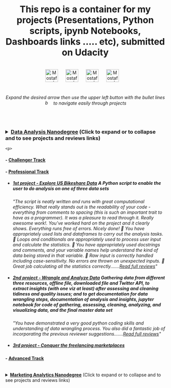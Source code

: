 <p><h1 align="center">This repo is a container for my projects (Presentations, Python scripts, ipynb Notebooks, Dashboards links ..... etc),
    submitted on Udacity</h1></p><br>
<div align="center">
    <a href="https://cutt.ly/MostafaALinkedIn" style="text-decoration:None">
        <img alt="Mostafa | LinkedIn" width="40px" style="margin-right:20px" src="https://static-exp1.licdn.com/sc/h/al2o9zrvru7aqj8e1x2rzsrca">
    </a> 
    <a href="https://cutt.ly/MostafaATableau" style="text-decoration:None">
        <img alt="Mostafa | Tableau Public" width="40px" style="margin-right:20px" src="https://public.tableau.com/s/favicon.ico">
    </a>
    <a href="https://cutt.ly/MostafaAGuru" style="text-decoration:None">
        <img alt="Mostafa | Guru" width="40px" style="margin-right:20px" src="https://www.guru.com/favicon.ico">
    </a>
    <a href="https://cutt.ly/MostafaASlideShare" style="text-decoration:None">
        <img alt="Mostafa | Slidshare" width="40px" style="margin-right:20px" src="https://public.slidesharecdn.com/v2/favicon.ico">
    </a>
</div>
<br><h6 align="center">Expand the desired arrow then use the upper left button with the bullet lines <img alt="bullet lines button image" width="15px" style="margin-right:10px" src="https://cdn.icon-icons.com/icons2/1659/PNG/512/3844437-hamburger-list-menu-more-navigation_110311.png"> to navigate easily through projects</h6></div>
<br>

<div>
    
### <details><summary><a href="https://cutt.ly/Data-Analysis-Nanodegree"><b>Data Analysis Nanodegree</b></a> (Click to expand or to collapse and to see projects and reviews links)</summary><br>
    <p>

#### - [Challenger Track](https://cutt.ly/Data-Challenger-Track "My XLSX solved files and certification of track exam")
#### - [Professional Track](https://cutt.ly/Data-Professional-Track "Professional Track Projects")<br>
  * ##### [1st project - Explore US Bikeshare Data](https://cutt.ly/1st-proj---Explore-US-Bikeshare-Data "A Python script to enable the user to do analysis on one of three data sets") *A Python script to enable the user to do analysis on one of three data sets*
    *"The script is neatly written and runs with great computational efficiency. What really stands out is the readability of your code - everything from comments to spacing (this is such an important trait to have as a programmer). It was a pleasure to read through it. Really awesome work!. You’ve worked hard on the project and it clearly shows. Everything runs free of errors. Nicely done! 🌟 You have appropriately used lists and dataframes to carry out the analysis tasks. 🌟 Loops and conditionals are appropriately used to process user input and calculate the statistics. 🌟 You have appropriately used docstrings and comments, and your variable names help understand the kind of data being stored in that variable. 🌟 Raw input is correctly handled including case-sensitivity. No errors are thrown on unexpected inputs. 🌟 Great job calculating all the statistics correctly.......[Read full reviews](https://cutt.ly/1st-proj---Explore-US-Bikeshare-Data-reviews-highlights)"*
  * ##### [2nd project - Wrangle and Analyze Data](https://cutt.ly/2nd-proj---Wrangle-and-Analyze-Data "Gathering data from different three resources, offline file, downloaded file and Twitter API, to extract insights (with one viz at least) after assessing and cleaning tidiness and quality issues; and to get documentation for data wrangling steps, documentation of analysis and insights, jupyter notebook for code of gathering, assessing, cleaning, analyzing, and visualizing data, and the final master data set") *Gathering data from different three resources, offline file, downloaded file and Twitter API, to extract insights (with one viz at least) after assessing and cleaning tidiness and quality issues; and to get documentation for data wrangling steps, documentation of analysis and insights, jupyter notebook for code of gathering, assessing, cleaning, analyzing, and visualizing data, and the final master data set*
    *"You have demonstrated a very good python coding skills and understanding of data wrangling process. You also did a fantastic job of incorporating the previous reviewer suggestions.......[Read full reviews](https://cutt.ly/2nd-proj---Wrangle-and-Analyze-Data-reviews-highlights)"*
  * ##### [3rd project - Conquer the freelancing marketplaces](https://cutt.ly/3rd-proj---Conquer-the-freelancing-marketplaces)<br>
#### - [Advanced Track](https://cutt.ly/Data-Advanced-Track "Advanced Track Projects")

   </p>
</details></div>
<br>
<details><summary><a href="https://cutt.ly/Marketing-Analytics-Nanodegree"><b>Marketing Analytics Nanodegree</b></a> (Click to expand or to collapse and to see projects and reviews links)</summary>
    <p>

#### [1st project - Working with Data](https://cutt.ly/LinkedIn-jobs-skills-Tableau-dashboard-insights "LinkedIn jobs skills Tableau dashboard insights") *LinkedIn jobs skills Tableau dashboard insights*
   *"This is an excellent submission! You presented three very interesting insights and backed them up with some robust analysis. Great job adding a descriptive heading for each insight. You drew some good, air-tight conclusions from your analysis. You also presented ample data, facts and other information from the dashboard to back your findings. Terrific! :) Your screenshots appropriately illustrate the written part of your response. Excellent! Insights where very well presented and displayed properly. You really did a great job. You have precisely described each of insight reported. Usually it comes to answer to good questions. Your job made that happen. Congratulations for the great job done .......[Read full reviews](https://cutt.ly/1st-proj-LinkedIn-jobs-skills-Tableau-dashboard-insights-reviews-highlights)"*
#### [2nd project - Analyze Survey Data](https://cutt.ly/Udacity-survey-insights "Udacity survey insights") *Udacity survey insights*
   *"Great work on this fine submission! We are waiting for your next submission ......[Read full review](https://cutt.ly/2nd-proj---Udacity-survey-insights-review-highlights)"*
#### [3rd project - Storytelling with Data](https://cutt.ly/Sales-marketing-insights-for-an-actual-UK-based-and-registered-non-store-online-retail "Sales marketing insights for an actual UK-based and registered non-store online retail") *Sales marketing insights for an actual UK-based and registered non-store online retail*
   *"This was a brilliant submission. The work was exceptional! You did a great job and should be proud of yourself. After reviewing this submission, I am impressed and satisfied with the effort and understanding put in to make this project a success. All the requirements have been met successfully 💯%. Great work on providing clear labeling for each of your charts. Nice use of color combination and font is good everywhere. ......[Read full review](https://cutt.ly/3rd-proj---Sales-marketing-insights-for-an-actual-UK-based-and-registered-non-store-online-retail-review-highlights)"*
#### [4th project - Build Data Dashboards](https://cutt.ly/YouTube-Video-Categories-Statistics-Tableau-with-Presentation "YouTube Video Categories Statistics Tableau Dashboard") *YouTube Video Categories Statistics Tableau Dashboard*
   *"Kudos, Well done coming up with your insights, they are simple yet very informative. You did follow a lot of recommended guidelines and polished your work before submission. Well done formatting your insights in short points to add some structure to your insights. Rather than having to scan through the whole text for particular info, any interested reader can easily focus on a particular section of each insight you uncovered. I like the way you made use of on-screen space. Your filters help readers answer further questions. Your visuals were appropriate for each particular use case. Well done.......[Read full review](https://cutt.ly/4th-proj---YouTube-Video-Categories-Statistics-Tableau-Dashboard-review-highlights)"*
#### [5th project - Use Advanced Displays, Segments & Views](https://cutt.ly/Google-Analytics-Report "Google Analytics Report") *Google Analytics Report*
   *"All screenshots are annotated to enhance understanding. Part 3 is especially well done with detailed notes to explain the trends for each segment. Keep it up.......[Read full review](https://cutt.ly/5th-proj---Google-Analytics-Report-review-highlights)"*
#### [6th project - Navigating, Reports, and Dashboards](https://cutt.ly/Google-Analytics-_-Data-Studio-Dashboard "Google Data Studio dashboard") *Google Data Studio dashboard*
   *"Your screenshot clearly shows all three views created in the same property. Your screenshot clearly shows all the steps to create the filter. All the charts and insights are quite good. Well done. ......[Read full review](https://cutt.ly/6th-proj---Google-Data-Studio-dashboard-review-highlights)"*
#### [7th project - Crafting an Analytic Brief](https://cutt.ly/Analytic-Brief-for-Udacity-School-of-Business "Analytic Brief for Udacity School of Business") *Analytic Brief for Udacity School of Business*
   *"Congratulations on finishing the project 🎉 This was a brilliant submission. The work was exceptional! You did a great job and should be proud of yourself. After reviewing this submission, I am impressed and satisfied with the effort and understanding put in to make this project a success. All the requirements have been met successfully 100%. Nice, you have correctly answered relevant actionable segments that exists. Great work providing excellent detailed answers to all the questions. You have nicely provided a purchase process flow and identified the avenues for the funnel. Great work!!.....[Read full review](https://cutt.ly/7th-proj---Analytic-Brief-for-Udacity-School-of-Business-review-highlights)"*
#### [8th project - Create a Proposal for the Next Quarter](https://cutt.ly/Create-a-Proposal-for-the-Next-Quarter "Evaluating the performance of the Black Friday sales for 2017 & 2018") *Evaluating the performance of the Black Friday sales for 2017 & 2018*
   *"Congratulations on passing this submission . This is an impressive submission with detailed notes, clear visuals and neat presentation. Good job. The bar chart and table are great for representing the sales and ad spend data for 2017 and 2018. They are ideal for representing diàerent groups of data and changes over time. Good job presenting the ROI on paid channels and the CPA per age group. Supporting texts have been included to give context to the analyses and to answer the marketing questions.
All Sales information has been presented in the appropriate visuals. Short notes have also been included to report on the total revenue and average sales order for each year.
Good job choosing the right metrics to determine the popularity of each product category; the number of orders. ......[Read full reviews](https://cutt.ly/8th-proj---Create-a-Proposal-for-the-Next-Quarter-reviews-highlights)"*

   </p>
</details>

